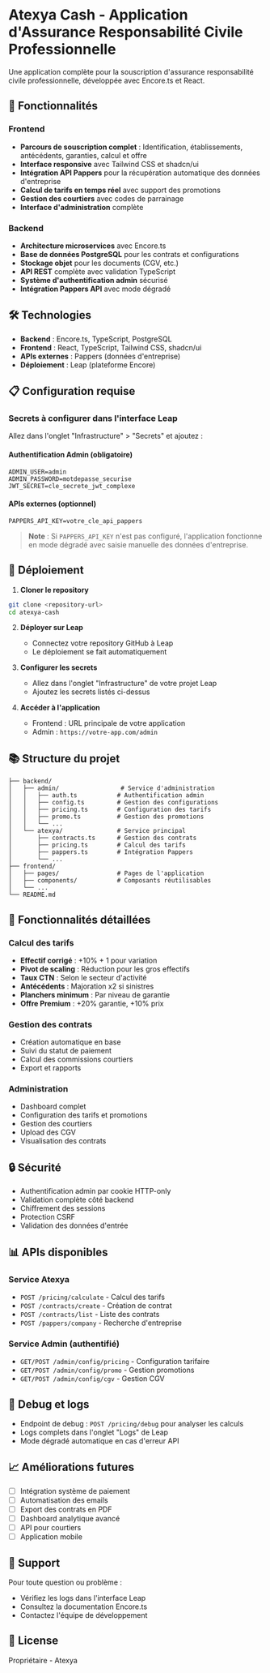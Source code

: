 # Atexya Cash - Application d'Assurance Responsabilité Civile Professionnelle

Une application complète pour la souscription d'assurance responsabilité civile professionnelle, développée avec Encore.ts et React.

## 🚀 Fonctionnalités

### Frontend
- **Parcours de souscription complet** : Identification, établissements, antécédents, garanties, calcul et offre
- **Interface responsive** avec Tailwind CSS et shadcn/ui
- **Intégration API Pappers** pour la récupération automatique des données d'entreprise
- **Calcul de tarifs en temps réel** avec support des promotions
- **Gestion des courtiers** avec codes de parrainage
- **Interface d'administration** complète

### Backend
- **Architecture microservices** avec Encore.ts
- **Base de données PostgreSQL** pour les contrats et configurations
- **Stockage objet** pour les documents (CGV, etc.)
- **API REST** complète avec validation TypeScript
- **Système d'authentification admin** sécurisé
- **Intégration Pappers API** avec mode dégradé

## 🛠 Technologies

- **Backend** : Encore.ts, TypeScript, PostgreSQL
- **Frontend** : React, TypeScript, Tailwind CSS, shadcn/ui
- **APIs externes** : Pappers (données d'entreprise)
- **Déploiement** : Leap (plateforme Encore)

## 📋 Configuration requise

### Secrets à configurer dans l'interface Leap

Allez dans l'onglet "Infrastructure" > "Secrets" et ajoutez :

#### Authentification Admin (obligatoire)
```
ADMIN_USER=admin
ADMIN_PASSWORD=motdepasse_securise
JWT_SECRET=cle_secrete_jwt_complexe
```

#### APIs externes (optionnel)
```
PAPPERS_API_KEY=votre_cle_api_pappers
```

> **Note** : Si `PAPPERS_API_KEY` n'est pas configuré, l'application fonctionne en mode dégradé avec saisie manuelle des données d'entreprise.

## 🚀 Déploiement

1. **Cloner le repository**
```bash
git clone <repository-url>
cd atexya-cash
```

2. **Déployer sur Leap**
   - Connectez votre repository GitHub à Leap
   - Le déploiement se fait automatiquement

3. **Configurer les secrets**
   - Allez dans l'onglet "Infrastructure" de votre projet Leap
   - Ajoutez les secrets listés ci-dessus

4. **Accéder à l'application**
   - Frontend : URL principale de votre application
   - Admin : `https://votre-app.com/admin`

## 📚 Structure du projet

```
├── backend/
│   ├── admin/                 # Service d'administration
│   │   ├── auth.ts           # Authentification admin
│   │   ├── config.ts         # Gestion des configurations
│   │   ├── pricing.ts        # Configuration des tarifs
│   │   ├── promo.ts          # Gestion des promotions
│   │   └── ...
│   └── atexya/               # Service principal
│       ├── contracts.ts      # Gestion des contrats
│       ├── pricing.ts        # Calcul des tarifs
│       ├── pappers.ts        # Intégration Pappers
│       └── ...
├── frontend/
│   ├── pages/                # Pages de l'application
│   ├── components/           # Composants réutilisables
│   └── ...
└── README.md
```

## 🔧 Fonctionnalités détaillées

### Calcul des tarifs
- **Effectif corrigé** : +10% + 1 pour variation
- **Pivot de scaling** : Réduction pour les gros effectifs
- **Taux CTN** : Selon le secteur d'activité
- **Antécédents** : Majoration x2 si sinistres
- **Planchers minimum** : Par niveau de garantie
- **Offre Premium** : +20% garantie, +10% prix

### Gestion des contrats
- Création automatique en base
- Suivi du statut de paiement
- Calcul des commissions courtiers
- Export et rapports

### Administration
- Dashboard complet
- Configuration des tarifs et promotions
- Gestion des courtiers
- Upload des CGV
- Visualisation des contrats

## 🔒 Sécurité

- Authentification admin par cookie HTTP-only
- Validation complète côté backend
- Chiffrement des sessions
- Protection CSRF
- Validation des données d'entrée

## 📊 APIs disponibles

### Service Atexya
- `POST /pricing/calculate` - Calcul des tarifs
- `POST /contracts/create` - Création de contrat
- `POST /contracts/list` - Liste des contrats
- `POST /pappers/company` - Recherche d'entreprise

### Service Admin (authentifié)
- `GET/POST /admin/config/pricing` - Configuration tarifaire
- `GET/POST /admin/config/promo` - Gestion promotions
- `GET/POST /admin/config/cgv` - Gestion CGV

## 🐛 Debug et logs

- Endpoint de debug : `POST /pricing/debug` pour analyser les calculs
- Logs complets dans l'onglet "Logs" de Leap
- Mode dégradé automatique en cas d'erreur API

## 📈 Améliorations futures

- [ ] Intégration système de paiement
- [ ] Automatisation des emails
- [ ] Export des contrats en PDF
- [ ] Dashboard analytique avancé
- [ ] API pour courtiers
- [ ] Application mobile

## 🤝 Support

Pour toute question ou problème :
- Vérifiez les logs dans l'interface Leap
- Consultez la documentation Encore.ts
- Contactez l'équipe de développement

## 📝 License

Propriétaire - Atexya
